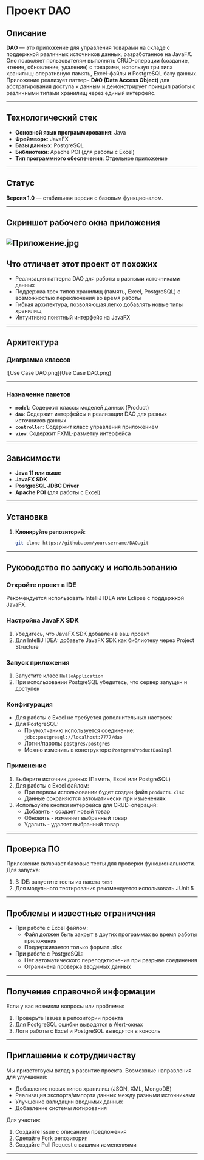 # Проект DAO

## Описание

**DAO** — это приложение для управления товарами на складе с поддержкой различных источников данных, разработанное на JavaFX. Оно позволяет пользователям выполнять CRUD-операции (создание, чтение, обновление, удаление) с товарами, используя три типа хранилищ: оперативную память, Excel-файлы и PostgreSQL базу данных. Приложение реализует паттерн **DAO (Data Access Object)** для абстрагирования доступа к данным и демонстрирует принцип работы с различными типами хранилищ через единый интерфейс.

---

## Технологический стек

- **Основной язык программирования**: Java
- **Фреймворк**: JavaFX
- **Базы данных**: PostgreSQL
- **Библиотеки**: Apache POI (для работы с Excel)
- **Тип программного обеспечения**: Отдельное приложение

---

## Статус

**Версия 1.0** — стабильная версия с базовым функционалом.

---

## Скриншот рабочего окна приложения
![Приложение.jpg](../%D0%9F%D1%80%D0%B8%D0%BB%D0%BE%D0%B6%D0%B5%D0%BD%D0%B8%D0%B5.jpg)
---

## Что отличает этот проект от похожих

- Реализация паттерна DAO для работы с разными источниками данных
- Поддержка трех типов хранилищ (память, Excel, PostgreSQL) с возможностью переключения во время работы
- Гибкая архитектура, позволяющая легко добавлять новые типы хранилищ
- Интуитивно понятный интерфейс на JavaFX

---

## Архитектура

### Диаграмма классов

![Use Case DAO.png](Use Case DAO.png)

---

### Назначение пакетов

- **`model`**: Содержит классы моделей данных (Product)
- **`dao`**: Содержит интерфейсы и реализации DAO для разных источников данных
- **`controller`**: Содержит класс управления приложением
- **`view`**: Содержит FXML-разметку интерфейса

---

## Зависимости

- **Java 11 или выше**
- **JavaFX SDK**
- **PostgreSQL JDBC Driver**
- **Apache POI** (для работы с Excel)

---

## Установка

1. **Клонируйте репозиторий**:
   ```bash
   git clone https://github.com/yourusername/DAO.git
---

## Руководство по запуску и использованию

### Откройте проект в IDE
Рекомендуется использовать IntelliJ IDEA или Eclipse с поддержкой JavaFX.

### Настройка JavaFX SDK
1. Убедитесь, что JavaFX SDK добавлен в ваш проект
2. Для IntelliJ IDEA: добавьте JavaFX SDK как библиотеку через Project Structure

### Запуск приложения
1. Запустите класс `HelloApplication`
2. При использовании PostgreSQL убедитесь, что сервер запущен и доступен

### Конфигурация
- Для работы с Excel не требуется дополнительных настроек
- Для PostgreSQL:
   - По умолчанию используется соединение: `jdbc:postgresql://localhost:7777/dao`
   - Логин/пароль: `postgres/postgres`
   - Можно изменить в конструкторе `PostgresProductDaoImpl`

### Применение
1. Выберите источник данных (Память, Excel или PostgreSQL)
2. Для работы с Excel файлом:
   - При первом использовании будет создан файл `products.xlsx`
   - Данные сохраняются автоматически при изменениях
3. Используйте кнопки интерфейса для CRUD-операций:
   - Добавить - создает новый товар
   - Обновить - изменяет выбранный товар
   - Удалить - удаляет выбранный товар

---

## Проверка ПО
Приложение включает базовые тесты для проверки функциональности. Для запуска:

1. В IDE: запустите тесты из пакета `test`
2. Для модульного тестирования рекомендуется использовать JUnit 5

---

## Проблемы и известные ограничения
- При работе с Excel файлом:
   - Файл должен быть закрыт в других программах во время работы приложения
   - Поддерживается только формат .xlsx
- При работе с PostgreSQL:
   - Нет автоматического переподключения при разрыве соединения
   - Ограничена проверка вводимых данных

---

## Получение справочной информации
Если у вас возникли вопросы или проблемы:
1. Проверьте Issues в репозитории проекта
2. Для PostgreSQL ошибки выводятся в Alert-окнах
3. Логи работы с Excel и PostgreSQL выводятся в консоль

---

## Приглашение к сотрудничеству
Мы приветствуем вклад в развитие проекта. Возможные направления для улучшений:

- Добавление новых типов хранилищ (JSON, XML, MongoDB)
- Реализация экспорта/импорта данных между разными источниками
- Улучшение валидации вводимых данных
- Добавление системы логирования

Для участия:
1. Создайте Issue с описанием предложения
2. Сделайте Fork репозитория
3. Создайте Pull Request с вашими изменениями

---
